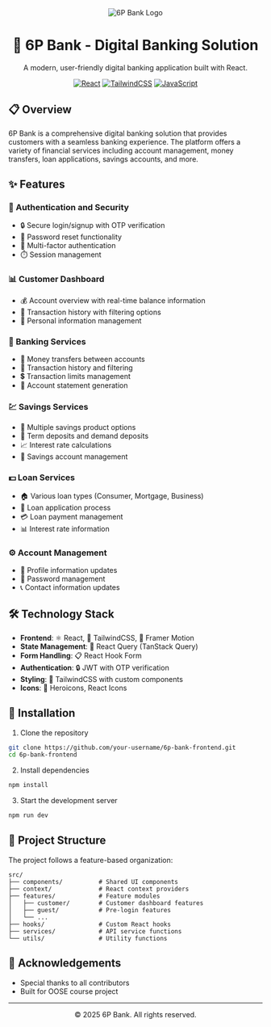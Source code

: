 <div align="center">
  <img src="https://img.icons8.com/color/96/000000/bank-building.png" alt="6P Bank Logo"/>
  
  # 🏦 6P Bank - Digital Banking Solution

  <p>A modern, user-friendly digital banking application built with React.</p>
  
  [![React](https://img.shields.io/badge/React-61DAFB?style=for-the-badge&logo=react&logoColor=black)](https://reactjs.org/)
  [![TailwindCSS](https://img.shields.io/badge/Tailwind_CSS-38B2AC?style=for-the-badge&logo=tailwind-css&logoColor=white)](https://tailwindcss.com/)
  [![JavaScript](https://img.shields.io/badge/JavaScript-F7DF1E?style=for-the-badge&logo=javascript&logoColor=black)](https://developer.mozilla.org/en-US/docs/Web/JavaScript)
</div>

## 📋 Overview

6P Bank is a comprehensive digital banking solution that provides customers with a seamless banking experience. The platform offers a variety of financial services including account management, money transfers, loan applications, savings accounts, and more.

## ✨ Features

### 🔐 Authentication and Security

- 🔒 Secure login/signup with OTP verification
- 🔑 Password reset functionality
- 👤 Multi-factor authentication
- ⏱️ Session management

### 📊 Customer Dashboard

- 💰 Account overview with real-time balance information
- 📝 Transaction history with filtering options
- 👤 Personal information management

### 💸 Banking Services

- 💱 Money transfers between accounts
- 📜 Transaction history and filtering
- 💲 Transaction limits management
- 📄 Account statement generation

### 💹 Savings Services

- 🏦 Multiple savings product options
- 📅 Term deposits and demand deposits
- 📈 Interest rate calculations
- 💼 Savings account management

### 💵 Loan Services

- 🏠 Various loan types (Consumer, Mortgage, Business)
- 📝 Loan application process
- 💳 Loan payment management
- 📊 Interest rate information

### ⚙️ Account Management

- 👤 Profile information updates
- 🔑 Password management
- 📞 Contact information updates

## 🛠️ Technology Stack

- **Frontend**: ⚛️ React, 🎨 TailwindCSS, 🔄 Framer Motion
- **State Management**: 🔄 React Query (TanStack Query)
- **Form Handling**: 📋 React Hook Form
- **Authentication**: 🔒 JWT with OTP verification
- **Styling**: 💅 TailwindCSS with custom components
- **Icons**: 🎨 Heroicons, React Icons

## 🚀 Installation

1. Clone the repository

```bash
git clone https://github.com/your-username/6p-bank-frontend.git
cd 6p-bank-frontend
```

2. Install dependencies

```bash
npm install
```

3. Start the development server

```bash
npm run dev
```

## 📂 Project Structure

The project follows a feature-based organization:

```
src/
├── components/          # Shared UI components
├── context/             # React context providers
├── features/            # Feature modules
│   ├── customer/        # Customer dashboard features
│   ├── guest/           # Pre-login features
│   └── ...
├── hooks/               # Custom React hooks
├── services/            # API service functions
└── utils/               # Utility functions
```

## 🙏 Acknowledgements

- Special thanks to all contributors
- Built for OOSE course project

---

<div align="center">
  <p>© 2025 6P Bank. All rights reserved.</p>
</div>

